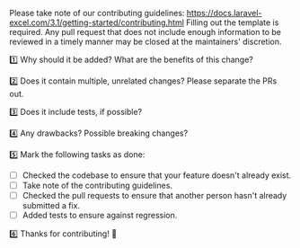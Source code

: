 Please take note of our contributing guidelines: https://docs.laravel-excel.com/3.1/getting-started/contributing.html
Filling out the template is required. Any pull request that does not include enough information to be reviewed in a timely manner may be closed at the maintainers' discretion.

1️⃣  Why should it be added? What are the benefits of this change?

2️⃣  Does it contain multiple, unrelated changes? Please separate the PRs out.

3️⃣  Does it include tests, if possible?

4️⃣  Any drawbacks? Possible breaking changes?

5️⃣  Mark the following tasks as done:

- [ ] Checked the codebase to ensure that your feature doesn't already exist.
- [ ] Take note of the contributing guidelines.
- [ ] Checked the pull requests to ensure that another person hasn't already submitted a fix.
- [ ] Added tests to ensure against regression.

6️⃣  Thanks for contributing! 🙌
